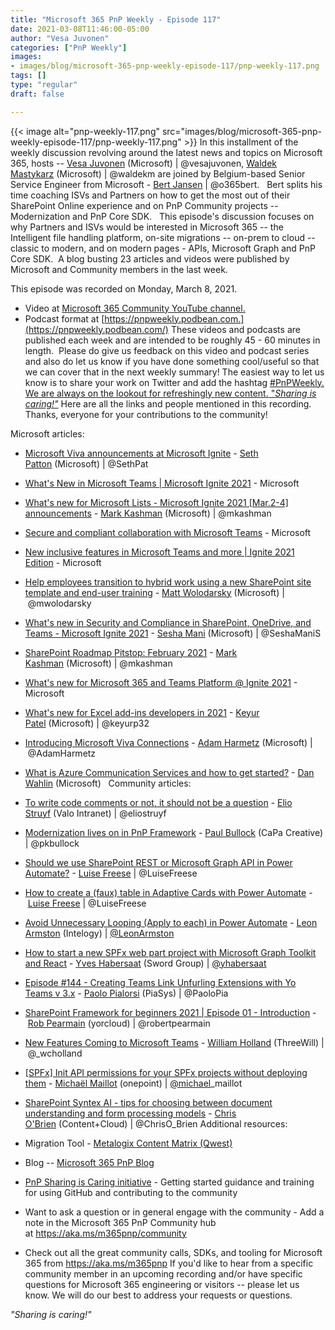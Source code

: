 ```yaml
---
title: "Microsoft 365 PnP Weekly - Episode 117"
date: 2021-03-08T11:46:00-05:00
author: "Vesa Juvonen"
categories: ["PnP Weekly"]
images:
- images/blog/microsoft-365-pnp-weekly-episode-117/pnp-weekly-117.png
tags: []
type: "regular"
draft: false

---
```


{{< image alt="pnp-weekly-117.png" src="images/blog/microsoft-365-pnp-weekly-episode-117/pnp-weekly-117.png" >}}
In this installment of the weekly discussion revolving around the latest
news and topics on Microsoft 365, hosts -- [Vesa
Juvonen](http://twitter.com/vesajuvonen) (Microsoft) \|
\@vesajuvonen, [Waldek
Mastykarz](http://twitter.com/waldekm) (Microsoft) \| \@waldekm are
joined by Belgium-based Senior Service Engineer from Microsoft - [Bert
Jansen](http://twitter.com/o365bert) \| \@o365bert.  
Bert splits his time coaching ISVs and Partners on how to get the most
out of their SharePoint Online experience and on PnP Community projects
-- Modernization and PnP Core SDK.   This episode's discussion focuses
on why Partners and ISVs would be interested in Microsoft 365 -- the
Intelligent file handling platform, on-site migrations -- on-prem to
cloud -- classic to modern, and on modern pages - APIs, Microsoft Graph
and PnP Core SDK. 
A blog busting 23 articles and videos were published by Microsoft and
Community members in the last week.  

This episode was recorded on Monday, March 8, 2021.
-   Video at [Microsoft 365 Community YouTube
    channel.](https://aka.ms/m365pnp-videos)
-   Podcast format at
    [https://pnpweekly.podbean.com.](https://pnpweekly.podbean.com/)
These videos and podcasts are published each week and are intended to be
roughly 45 - 60 minutes in length.  Please do give us feedback on this
video and podcast series and also do let us know if you have done
something cool/useful so that we can cover that in the next weekly
summary! The easiest way to let us know is to share your work on Twitter
and add the hashtag [#PnPWeekly. We are always on the lookout for
refreshingly new content. "*Sharing is
caring!"*](https://twitter.com/search?q=%23pnpweekly)
Here are all the links and people mentioned in this recording. Thanks,
everyone for your contributions to the community!

Microsoft articles:
-   [Microsoft Viva announcements at Microsoft
    Ignite](https://techcommunity.microsoft.com/t5/microsoft-365-blog/microsoft-viva-announcements-at-microsoft-ignite/ba-p/2175907) - [Seth
    Patton](https://twitter.com/SethPat) (Microsoft) \| \@SethPat
-   [What\'s New in Microsoft Teams \| Microsoft Ignite
    2021](https://techcommunity.microsoft.com/t5/microsoft-teams-blog/what-s-new-in-microsoft-teams-microsoft-ignite-2021/ba-p/2118226) -
    Microsoft
-   [What's new for Microsoft Lists - Microsoft Ignite 2021 \[Mar.2-4\]
    announcements](https://techcommunity.microsoft.com/t5/microsoft-365-blog/what-s-new-for-microsoft-lists-microsoft-ignite-2021-mar-2-4/ba-p/2176242) - [Mark
    Kashman](https://twitter.com/mkashman) (Microsoft) \| \@mkashman
-   [Secure and compliant collaboration with Microsoft
    Teams](https://techcommunity.microsoft.com/t5/microsoft-teams-blog/secure-and-compliant-collaboration-with-microsoft-teams/ba-p/2169463) -
    Microsoft
-   [New inclusive features in Microsoft Teams and more \| Ignite 2021
    Edition](https://techcommunity.microsoft.com/t5/microsoft-teams-blog/new-inclusive-features-in-microsoft-teams-and-more-ignite-2021/ba-p/2179799) -
    Microsoft
-   [Help employees transition to hybrid work using a new SharePoint
    site template and end-user
    training](https://techcommunity.microsoft.com/t5/microsoft-sharepoint-blog/help-employees-transition-to-hybrid-work-using-a-new-sharepoint/ba-p/2181914) - [Matt
    Wolodarsky](https://twitter.com/mwolodarsky) (Microsoft)
    \| \@mwolodarsky
-   [What\'s new in Security and Compliance in SharePoint, OneDrive, and
    Teams - Microsoft Ignite
    2021](https://techcommunity.microsoft.com/t5/microsoft-sharepoint-blog/what-s-new-in-security-and-compliance-in-sharepoint-onedrive-and/ba-p/2171879) - [Sesha
    Mani](https://twitter.com/SeshaManiS) (Microsoft) \| \@SeshaManiS
-   [SharePoint Roadmap Pitstop: February
    2021](https://techcommunity.microsoft.com/t5/microsoft-sharepoint-blog/sharepoint-roadmap-pitstop-february-2021/ba-p/2173114) - [Mark
    Kashman](https://twitter.com/mkashman) (Microsoft) \| \@mkashman
-   [What's new for Microsoft 365 and Teams Platform @ Ignite
    2021](https://developer.microsoft.com/en-us/microsoft-365/blogs/whats-new-for-microsoft-365-and-teams-platform-ignite-2021/) -
    Microsoft
-   [What's new for Excel add-ins developers in
    2021](https://developer.microsoft.com/en-us/microsoft-365/blogs/whats-new-for-excel-add-ins-developers-in-2021/) - [Keyur
    Patel](https://twitter.com/keyurp32) (Microsoft) \| \@keyurp32
-   [Introducing Microsoft Viva
    Connections](https://myignite.microsoft.com/sessions/3d561e77-84db-4225-9f36-65ed92a54118?source=%2Ffavorites) - [Adam
    Harmetz](https://twitter.com/AdamHarmetz) (Microsoft)
    \| \@AdamHarmetz
-   [What is Azure Communication Services and how to get
    started?](https://www.youtube.com/watch?v=gQdO3hJ2z0Y) - [Dan
    Wahlin](https://twitter.com/DanWahlin) (Microsoft)  
Community articles:
-   [To write code comments or not, it should not be a
    question](https://techcommunity.microsoft.com/t5/microsoft-365-pnp-blog/to-write-code-comments-or-not-it-should-not-be-a-question/ba-p/2178622) - [Elio
    Struyf](https://twitter.com/eliostruyf) (Valo Intranet) \|
    \@eliostruyf
-   [Modernization lives on in PnP
    Framework](https://techcommunity.microsoft.com/t5/microsoft-365-pnp-blog/modernization-lives-on-in-pnp-framework/ba-p/2178811) - [Paul
    Bullock](https://twitter.com/pkbullock) (CaPa Creative)
    \| \@pkbullock
-   [Should we use SharePoint REST or Microsoft Graph API in Power
    Automate?](https://techcommunity.microsoft.com/t5/microsoft-365-pnp-blog/should-we-use-sharepoint-rest-or-microsoft-graph-api-in-power/ba-p/2182284) - [Luise
    Freese](https://twitter.com/LuiseFreese) \| \@LuiseFreese
-   [How to create a (faux) table in Adaptive Cards with Power
    Automate](https://techcommunity.microsoft.com/t5/microsoft-365-pnp-blog/how-to-create-a-faux-table-in-adaptive-cards-with-power-automate/ba-p/2188288) - [Luise
    Freese](https://twitter.com/LuiseFreese) \| \@LuiseFreese
-   [Avoid Unnecessary Looping (Apply to each) in Power
    Automate](https://techcommunity.microsoft.com/t5/microsoft-365-pnp-blog/avoid-unnecessary-looping-apply-to-each-in-power-automate/ba-p/2190265) - [Leon
    Armston](https://twitter.com/LeonArmston) (Intelogy)
    \| [\@LeonArmston](/t5/user/viewprofilepage/user-id/855621)
-   [How to start a new SPFx web part project with Microsoft Graph
    Toolkit and
    React](https://techcommunity.microsoft.com/t5/microsoft-365-pnp-blog/how-to-start-a-new-spfx-web-part-project-with-microsoft-graph/ba-p/2191526) - [Yves
    Habersaat](https://twitter.com/yhabersaat) (Sword Group)
    \| [\@yhabersaat](/t5/user/viewprofilepage/user-id/957821)
-   [Episode #144​ - Creating Teams Link Unfurling Extensions with Yo
    Teams v 3.x](https://www.youtube.com/watch?v=GCN-pt0dhjU) - [Paolo
    Pialorsi](https://twitter.com/PaoloPia) (PiaSys) \| \@PaoloPia
-   [SharePoint Framework for beginners 2021 \| Episode 01 -
    Introduction](https://www.youtube.com/watch?v=WxdPb5vLRS4) - [Rob
    Pearmain](https://twitter.com/robertpearmain) (yorcloud)
    \| \@robertpearmain
-   [New Features Coming to Microsoft
    Teams](https://threewill.com/new-features-coming-to-microsoft-teams/) - [William
    Holland](https://twitter.com/_wcholland) (ThreeWill)
    \| \@\_wcholland
-   [\[SPFx\] Init API permissions for your SPFx projects without
    deploying
    them](https://michaelmaillot.github.io/tips/20210302-spfx-api-permissions/) - [Michaël
    Maillot](https://twitter.com/michael_maillot) (onepoint)
    \| [\@michael](/t5/user/viewprofilepage/user-id/43617)\_maillot
-   [SharePoint Syntex AI - tips for choosing between document
    understanding and form processing
    models](https://www.sharepointnutsandbolts.com/2021/03/syntex-tips-document-understanding-forms-processing.html) - [Chris
    O\'Brien](https://twitter.com/ChrisO_Brien) (Content+Cloud)
    \| \@ChrisO_Brien
Additional resources:
-   Migration Tool - [Metalogix Content Matrix
    (Qwest)](https://www.quest.com/products/metalogix-content-matrix/) 

-   Blog -- [Microsoft 365 PnP
    Blog](https://aka.ms/m365pnp/community/blog) 

-   [PnP Sharing is Caring
    initiative](https://aka.ms/sharing-is-caring) - Getting started
    guidance and training for using GitHub and contributing to the
    community

-   Want to ask a question or in general engage with the community - Add
    a note in the Microsoft 365 PnP Community hub
    at <https://aka.ms/m365pnp/community>

-   Check out all the great community calls, SDKs, and tooling for
    Microsoft 365 from <https://aka.ms/m365pnp>
If you'd like to hear from a specific community member in an upcoming
recording and/or have specific questions for Microsoft 365 engineering
or visitors -- please let us know. We will do our best to address your
requests or questions.


*\"Sharing is caring!\"*

